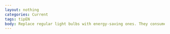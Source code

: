 ```yaml
---
layout: nothing
categories: Current
tags: tipEN
body: Replace regular light bulbs with energy-saving ones. They consume less energy and have longer life span. Remember that you cannot dispose of such a bulb in the trash after use because it contains about 5 mg of mercury. It has to be delivered to one of the points from where it will be directed for further processing (point of selective collection of municipal waste, the so called gratowisko).
---
```


